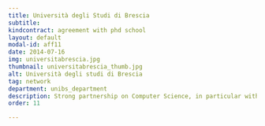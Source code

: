 ```yaml
---
title: Università degli Studi di Brescia
subtitle: 
kindcontract: agreement with phd school
layout: default
modal-id: aff11
date: 2014-07-16
img: universitabrescia.jpg 
thumbnail: universitabrescia_thumb.jpg
alt: Università degli studi di Brescia
tag: network
department: unibs_department
description: Strong partnership on Computer Science, in particular with Prof. Alfonso Gerevini
order: 11

---
```


